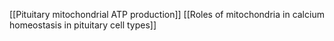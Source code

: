 [[Pituitary mitochondrial ATP production]]
[[Roles of mitochondria in calcium homeostasis in pituitary cell types]]
